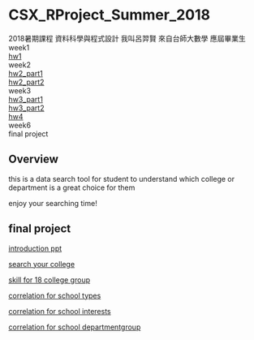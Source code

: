# CSX_RProject_Summer_2018
2018暑期課程 資料科學與程式設計
我叫呂羿賢 來自台師大數學 應屆畢業生<br>
week1<br>
[hw1](https://luyihsien.github.io/CSX_RProject_Spring_2018/week1/try.html)<br>
week2<br>
[hw2_part1](https://luyihsien.github.io/CSX_RProject_Spring_2018/week2/iris_test.html)<br>
[hw2_part2](https://luyihsien.github.io/CSX_RProject_Spring_2018/week2/textmining.html)<br>
week3<br>
[hw3_part1](https://luyihsien.github.io/CSX_RProject_Spring_2018/week3/eda.html)<br>
[hw3_part2](https://luyihsien.github.io/CSX_RProject_Spring_2018/week3/hw3-2_kmeans-pca-tf-idf_.html)<br>
[hw4](https://luyihsien.github.io/CSX_RProject_Spring_2018/week4/hw4.html)<br>
week6<br> final project<br>


## Overview
this is a data search tool for student to understand which college or department is a great choice for them

enjoy your searching time!
  
## final project

[introduction ppt](https://docs.google.com/presentation/d/1-TExkjmQu8m6kjEdV_7ERG495ofh4rQ75dbNWe1eaYc/edit#slide=id.g401810036d_4_63)

[search your college](https://bearhugdao.shinyapps.io/college/)

[skill for 18 college group](https://marksong.shinyapps.io/teacherwc/)

[correlation for school types](https://bearhugdao.shinyapps.io/correlation1/)

[correlation for school interests](https://bearhugdao.shinyapps.io/Corrplot2/)

[correlation for school departmentgroup](https://bearhugdao.shinyapps.io/Corrplot3/)


